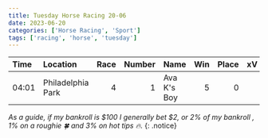 ```yaml
---   
title: Tuesday Horse Racing 20-06   
date: 2023-06-20   
categories: ['Horse Racing', 'Sport']   
tags: ['racing', 'horse', 'tuesday']   
---
```



| Time   | Location          |   Race |   Number | Name        |   Win |   Place | xV   | Result   |
|:-------|:------------------|-------:|---------:|:------------|------:|--------:|:-----|:---------|
| 04:01  | Philadelphia Park |      4 |        1 | Ava K's Boy |     5 |       0 |      | UPL      |


*As a guide, if my bankroll is $100 I generally bet $2, or 2% of my bankroll
, 1% on a roughie :four_leaf_clover: and 3% on hot tips :fire:.*
{: .notice}  
	